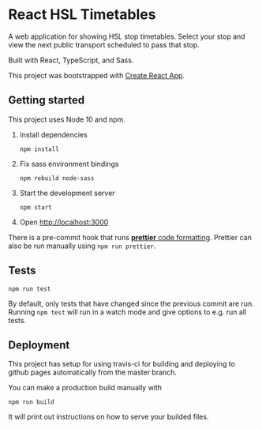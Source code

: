 # React HSL Timetables

A web application for showing HSL stop timetables. Select your stop and view the next public transport scheduled to pass that stop.

Built with React, TypeScript, and Sass.

This project was bootstrapped with [Create React App](https://github.com/facebook/create-react-app).

## Getting started

This project uses Node 10 and npm.

1. Install dependencies
   ```
   npm install
   ```
2. Fix sass environment bindings
   ```
   npm rebuild node-sass
   ```
3. Start the development server
   ```
   npm start
   ```
4. Open [http://localhost:3000](http://localhost:3000)

There is a pre-commit hook that runs [**prettier** code formatting](https://prettier.io/). Prettier can also be run manually using `npm run prettier`.

## Tests

```
npm run test
```

By default, only tests that have changed since the previous commit are run. Running `npm test` will run in a watch mode and give options to e.g. run all tests.

## Deployment

This project has setup for using travis-ci for building and deploying to github pages automatically from the master branch.

You can make a production build manually with

```
npm run build
```

It will print out instructions on how to serve your builded files.
